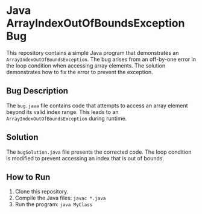 # Java ArrayIndexOutOfBoundsException Bug

This repository contains a simple Java program that demonstrates an `ArrayIndexOutOfBoundsException`. The bug arises from an off-by-one error in the loop condition when accessing array elements. The solution demonstrates how to fix the error to prevent the exception.

## Bug Description

The `bug.java` file contains code that attempts to access an array element beyond its valid index range. This leads to an `ArrayIndexOutOfBoundsException` during runtime.

## Solution

The `bugSolution.java` file presents the corrected code. The loop condition is modified to prevent accessing an index that is out of bounds.

## How to Run

1. Clone this repository.
2. Compile the Java files: `javac *.java`
3. Run the program: `java MyClass`
